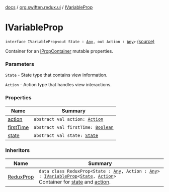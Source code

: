 [docs](../../index.md) / [org.swiften.redux.ui](../index.md) / [IVariableProp](./index.md)

# IVariableProp

`interface IVariableProp<out State : `[`Any`](https://kotlinlang.org/api/latest/jvm/stdlib/kotlin/-any/index.html)`, out Action : `[`Any`](https://kotlinlang.org/api/latest/jvm/stdlib/kotlin/-any/index.html)`>` [(source)](https://github.com/protoman92/KotlinRedux/tree/master/common\common-ui\src\main\kotlin/org/swiften/redux/ui/Props.kt#L14)

Container for an [IPropContainer](../-i-prop-container/index.md) mutable properties.

### Parameters

`State` - State type that contains view information.

`Action` - Action type that handles view interactions.

### Properties

| Name | Summary |
|---|---|
| [action](action.md) | `abstract val action: `[`Action`](index.md#Action) |
| [firstTime](first-time.md) | `abstract val firstTime: `[`Boolean`](https://kotlinlang.org/api/latest/jvm/stdlib/kotlin/-boolean/index.html) |
| [state](state.md) | `abstract val state: `[`State`](index.md#State) |

### Inheritors

| Name | Summary |
|---|---|
| [ReduxProp](../-redux-prop/index.md) | `data class ReduxProp<State : `[`Any`](https://kotlinlang.org/api/latest/jvm/stdlib/kotlin/-any/index.html)`, Action : `[`Any`](https://kotlinlang.org/api/latest/jvm/stdlib/kotlin/-any/index.html)`> : `[`IVariableProp`](./index.md)`<`[`State`](../-redux-prop/index.md#State)`, `[`Action`](../-redux-prop/index.md#Action)`>`<br>Container for [state](../-redux-prop/state.md) and [action](../-redux-prop/action.md). |
